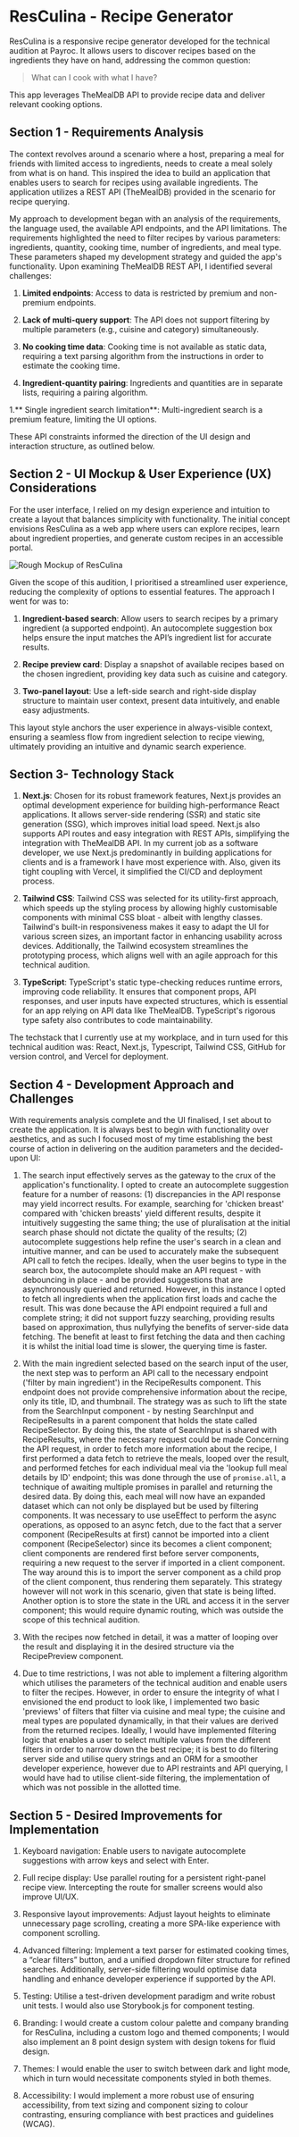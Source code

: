 # ResCulina - Recipe Generator

ResCulina is a responsive recipe generator developed for the technical audition at Payroc. It allows users to discover recipes based on the ingredients they have on hand, addressing the common question:

> What can I cook with what I have?

This app leverages TheMealDB API to provide recipe data and deliver relevant cooking options.

## Section 1 - Requirements Analysis

The context revolves around a scenario where a host, preparing a meal for friends with limited access to ingredients, needs to create a meal solely from what is on hand. This inspired the idea to build an application that enables users to search for recipes using available ingredients. The application utilizes a REST API (TheMealDB) provided in the scenario for recipe querying.

My approach to development began with an analysis of the requirements, the language used, the available API endpoints, and the API limitations. The requirements highlighted the need to filter recipes by various parameters: ingredients, quantity, cooking time, number of ingredients, and meal type. These parameters shaped my development strategy and guided the app's functionality. Upon examining TheMealDB REST API, I identified several challenges:

1. **Limited endpoints**: Access to data is restricted by premium and non-premium endpoints.

1. **Lack of multi-query support**: The API does not support filtering by multiple parameters (e.g., cuisine and category) simultaneously.

1. **No cooking time data**: Cooking time is not available as static data, requiring a text parsing algorithm from the instructions in order to estimate the cooking time.

1. **Ingredient-quantity pairing**: Ingredients and quantities are in separate lists, requiring a pairing algorithm.

1.** Single ingredient search limitation**: Multi-ingredient search is a premium feature, limiting the UI options.

These API constraints informed the direction of the UI design and interaction structure, as outlined below.

## Section 2 - UI Mockup & User Experience (UX) Considerations

For the user interface, I relied on my design experience and intuition to create a layout that balances simplicity with functionality. The initial concept envisions ResCulina as a web app where users can explore recipes, learn about ingredient properties, and generate custom recipes in an accessible portal.

![Rough Mockup of ResCulina](https://ibb.co/1nS5qVL)

Given the scope of this audition, I prioritised a streamlined user experience, reducing the complexity of options to essential features. The approach I went for was to:

1. **Ingredient-based search**: Allow users to search recipes by a primary ingredient (a supported endpoint). An autocomplete suggestion box helps ensure the input matches the API’s ingredient list for accurate results.

1. **Recipe preview card**: Display a snapshot of available recipes based on the chosen ingredient, providing key data such as cuisine and category.

1. **Two-panel layout**: Use a left-side search and right-side display structure to maintain user context, present data intuitively, and enable easy adjustments.

This layout style anchors the user experience in always-visible context, ensuring a seamless flow from ingredient selection to recipe viewing, ultimately providing an intuitive and dynamic search experience.

## Section 3- Technology Stack

1. **Next.js**: Chosen for its robust framework features, Next.js provides an optimal development experience for building high-performance React applications. It allows server-side rendering (SSR) and static site generation (SSG), which improves initial load speed. Next.js also supports API routes and easy integration with REST APIs, simplifying the integration with TheMealDB API. In my current job as a software developer, we use Next.js predominantly in building applications for clients and is a framework I have most experience with. Also, given its tight coupling with Vercel, it simplified the CI/CD and deployment process.

1. **Tailwind CSS**: Tailwind CSS was selected for its utility-first approach, which speeds up the styling process by allowing highly customisable components with minimal CSS bloat - albeit with lengthy classes. Tailwind's built-in responsiveness makes it easy to adapt the UI for various screen sizes, an important factor in enhancing usability across devices. Additionally, the Tailwind ecosystem streamlines the prototyping process, which aligns well with an agile approach for this technical audition.

1. **TypeScript**: TypeScript's static type-checking reduces runtime errors, improving code reliability. It ensures that component props, API responses, and user inputs have expected structures, which is essential for an app relying on API data like TheMealDB. TypeScript's rigorous type safety also contributes to code maintainability.

The techstack that I currently use at my workplace, and in turn used for this technical audition was: React, Next.js, Typescript, Tailwind CSS, GitHub for version control, and Vercel for deployment.

## Section 4 - Development Approach and Challenges

With requirements analysis complete and the UI finalised, I set about to create the application. It is always best to begin with functionality over aesthetics, and as such I focused most of my time establishing the best course of action in delivering on the audition parameters and the decided-upon UI:

1. The search input effectively serves as the gateway to the crux of the application's functionality. I opted to create an autocomplete suggestion feature for a number of reasons: (1) discrepancies in the API response may yield incorrect results. For example, searching for 'chicken breast' compared with 'chicken breasts' yield different results, despite it intuitively suggesting the same thing; the use of pluralisation at the initial search phase should not dictate the quality of the results; (2) autocomplete suggestions help refine the user's search in a clean and intuitive manner, and can be used to accurately make the subsequent API call to fetch the recipes. Ideally, when the user begins to type in the search box, the autocomplete should make an API request - with debouncing in place - and be provided suggestions that are asynchronously queried and returned. However, in this instance I opted to fetch all ingredients when the application first loads and cache the result. This was done because the API endpoint required a full and complete string; it did not support fuzzy searching, providing results based on approximation, thus nullyfying the benefits of server-side data fetching. The benefit at least to first fetching the data and then caching it is whilst the initial load time is slower, the querying time is faster.

1. With the main ingredient selected based on the search input of the user, the next step was to perform an API call to the necessary endpoint ('filter by main ingredient') in the RecipeResults component. This endpoint does not provide comprehensive information about the recipe, only its title, ID, and thumbnail. The strategy was as such to lift the state from the SearchInput component - by nesting SearchInput and RecipeResults in a parent component that holds the state called RecipeSelector. By doing this, the state of SearchInput is shared with RecipeResults, where the necessary request could be made Concerning the API request, in order to fetch more information about the recipe, I first performed a data fetch to retrieve the meals, looped over the result, and performed fetches for each individual meal via the 'lookup full meal details by ID' endpoint; this was done through the use of `promise.all`, a technique of awaiting multiple promises in parallel and returning the desired data. By doing this, each meal will now have an expanded dataset which can not only be displayed but be used by filtering components. It was necessary to use useEffect to perform the async operations, as opposed to an async fetch, due to the fact that a server component (RecipeResults at first) cannot be imported into a client component (RecipeSelector) since its becomes a client component; client components are rendered first before server components, requiring a new request to the server if imported in a client component. The way around this is to import the server component as a child prop of the client component, thus rendering them separately. This strategy however will not work in this scenario, given that state is being lifted. Another option is to store the state in the URL and access it in the server component; this would require dynamic routing, which was outside the scope of this technical audition.

1. With the recipes now fetched in detail, it was a matter of looping over the result and displaying it in the desired structure via the RecipePreview component.

1. Due to time restrictions, I was not able to implement a filtering algorithm which utilises the parameters of the technical audition and enable users to filter the recipes. However, in order to ensure the integrity of what I envisioned the end product to look like, I implemented two basic 'previews' of filters that filter via cuisine and meal type; the cuisine and meal types are populated dynamically, in that their values are derived from the returned recipes. Ideally, I would have implemented filtering logic that enables a user to select multiple values from the different filters in order to narrow down the best recipe; it is best to do filtering server side and utilise query strings and an ORM for a smoother developer experience, however due to API restraints and API querying, I would have had to utilise client-side filtering, the implementation of which was not possible in the allotted time.

## Section 5 - Desired Improvements for Implementation

1. Keyboard navigation: Enable users to navigate autocomplete suggestions with arrow keys and select with Enter.

1. Full recipe display: Use parallel routing for a persistent right-panel recipe view. Intercepting the route for smaller screens would also improve UI/UX.

1. Responsive layout improvements: Adjust layout heights to eliminate unnecessary page scrolling, creating a more SPA-like experience with component scrolling.

1. Advanced filtering: Implement a text parser for estimated cooking times, a “clear filters” button, and a unified dropdown filter structure for refined searches. Additionally, server-side filtering would optimise data handling and enhance developer experience if supported by the API.

1. Testing: Utilise a test-driven development paradigm and write robust unit tests. I would also use Storybook.js for component testing.

1. Branding: I would create a custom colour palette and company branding for ResCulina, including a custom logo and themed components; I would also implement an 8 point design system with design tokens for fluid design.

1. Themes: I would enable the user to switch between dark and light mode, which in turn would necessitate components styled in both themes.

1. Accessibility: I would implement a more robust use of ensuring accessibility, from text sizing and component sizing to colour contrasting, ensuring compliance with best practices and guidelines (WCAG).
